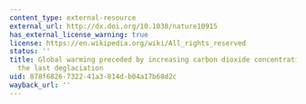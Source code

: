 ```yaml
---
content_type: external-resource
external_url: http://dx.doi.org/10.1038/nature10915
has_external_license_warning: true
license: https://en.wikipedia.org/wiki/All_rights_reserved
status: ''
title: Global warming preceded by increasing carbon dioxide concentrations during
  the last deglaciation
uid: 878f6826-7322-41a3-814d-b04a17b68d2c
wayback_url: ''
---
```

